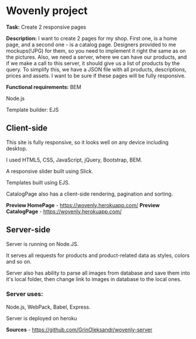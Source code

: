 # Wovenly project

**Task:**  Create 2 responsive pages

**Description:**
 I want to create 2 pages for my shop. First one, is a home page, and a second one - is a catalog page.
 Designers provided to me mockups(!JPG) for them, so you need to implement it right the same as on the pictures. Also, we need a server, where we can have our products, and if we make a call to this server, it should give us a list of products by the query. To simplify this, we have a JSON file with all products, descriptions, prices and assets. I want to be sure if these pages will be fully responsive.


**Functional requirements:**
BEM 

Node.js

Template builder: EJS

## Client-side
This site is fully responsive, so it looks well on any device including desktop.

I used HTML5, CSS, JavaScript, jQuery, Bootstrap, BEM.

A responsive slider built using Slick.

Templates built using EJS.

CatalogPage also has a client-side rendering, pagination and sorting.

**Preview HomePage** - https://wovenly.herokuapp.com/ 
**Preview CatalogPage** - https://wovenly.herokuapp.com/

## Server-side
Server is running on Node.JS. 

It serves all requests for products and product-related data as styles, colors and so on.

Server also has ability to parse all images from database and save them into it's local folder, then change link to images in database to the local ones.

### Server uses:
Node.js, WebPack, Babel, Express.

Server is deployed on heroku

**Sources** - https://github.com/GrinOleksandr/wovenly-server















       
